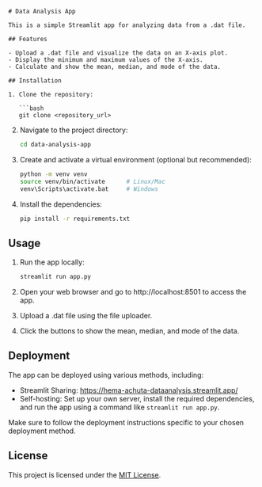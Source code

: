 
```
# Data Analysis App

This is a simple Streamlit app for analyzing data from a .dat file.

## Features

- Upload a .dat file and visualize the data on an X-axis plot.
- Display the minimum and maximum values of the X-axis.
- Calculate and show the mean, median, and mode of the data.

## Installation

1. Clone the repository:

   ```bash
   git clone <repository_url>
   ```

2. Navigate to the project directory:

   ```bash
   cd data-analysis-app
   ```

3. Create and activate a virtual environment (optional but recommended):

   ```bash
   python -m venv venv
   source venv/bin/activate      # Linux/Mac
   venv\Scripts\activate.bat     # Windows
   ```

4. Install the dependencies:

   ```bash
   pip install -r requirements.txt
   ```

## Usage

1. Run the app locally:

   ```bash
   streamlit run app.py
   ```

2. Open your web browser and go to http://localhost:8501 to access the app.

3. Upload a .dat file using the file uploader.

4. Click the buttons to show the mean, median, and mode of the data.

## Deployment

The app can be deployed using various methods, including:

- Streamlit Sharing: https://hema-achuta-dataanalysis.streamlit.app/
- Self-hosting: Set up your own server, install the required dependencies, and run the app using a command like `streamlit run app.py`.

Make sure to follow the deployment instructions specific to your chosen deployment method.

## License

This project is licensed under the [MIT License](LICENSE).
```

